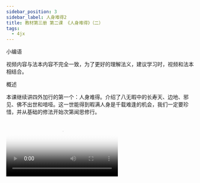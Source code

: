 ```yaml
---
sidebar_position: 3
sidebar_label: 人身难得2
title: 教材第三册 第二课 《人身难得》（二）
tags:
  - 4jx
---
```

 小编语 

视频内容与法本内容不完全一致，为了更好的理解法义，建议学习时，视频和法本相结合。

概述


本课继续讲四外加行的第一个：人身难得。介绍了八无暇中的长寿天、边地、邪见、佛不出世和喑哑。这一世能得到暇满人身是千载难逢的机会，我们一定要珍惜，并从基础的修法开始次第闻思修行。





<video id='hdvplayer' poster='/img/lamp-hope.png'  controls src='https://s3.ap-northeast-1.wasabisys.com/hdcx/jmy/%e6%85%a7%e7%81%af%e7%a6%85%e4%bf%ae%e8%af%be/%e6%85%a7%e7%81%af%e7%a6%85%e4%bf%ae%e8%af%be%e7%ac%ac%e4%b8%89%e5%86%8c/02-2%20%e6%85%a7%e7%81%af%e7%a6%85%e4%bf%ae%e8%af%be3%20%e4%ba%ba%e8%ba%ab%e9%9a%be%e5%be%972.mp4' />





 本课相关链接 

●  本课视频在“慧灯之光”网站地址链接为：

https://www.huidengzhiguang.com/index.php/huideng-jiangtang/2016-07-21-09-15-04/2017-01-20-04-20-16/619-l15011



●  本课文字在线阅读地址链接为：

https://www.huidengzhiguang.com/index.php/huideng-zhiguang/huideng-zhiguang-2/160-a00022



●  本课电子书下载地址链接为：

https://d.huidengzhiguang.com/?id=F00022



●  本课有声书下载地址链接为：

https://d.huidengzhiguang.com/?id=B00022